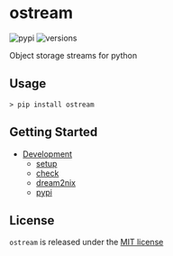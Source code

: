 # ostream
![pypi](https://img.shields.io/pypi/v/ostream.svg)
![versions](https://img.shields.io/pypi/pyversions/ostream.svg)

Object storage streams for python

## Usage

```console
> pip install ostream
```

## Getting Started

- [Development](./docs/DEVELOPMENT.md)
  - [setup](./docs/DEVELOPMENT.md#setup)
  - [check](./docs/DEVELOPMENT.md#check)
  - [dream2nix](./docs/DEVELOPMENT.md#dream2nix)
  - [pypi](./docs/DEVELOPMENT.md#pypi)

## License

`ostream` is released under the [MIT license](./LICENSE)
